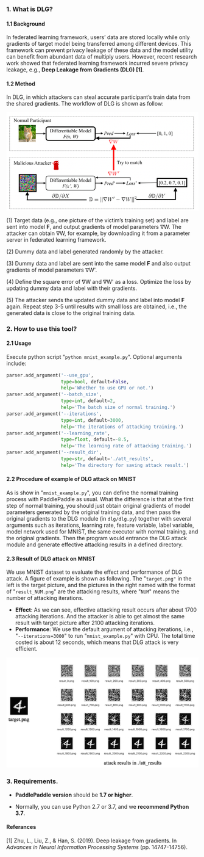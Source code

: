 ### 1. What is DLG?

#### 1.1 Background

In federated learning framework, users’ data are stored locally while only gradients of target model being transferred among different devices. This framework can prevent privacy leakage of these data and the model utility can benefit from abundant data of multiply users. However, recent research work showed that federated learning framework incurred severe privacy leakage, e.g., **Deep Leakage from Gradients (DLG) [1]**.

#### 1.2 Method

In DLG, in which attackers can steal accurate participant’s train data from the shared gradients. The workflow of DLG is shown as follow:

![workflow](./images/dlg.png)

(1)  Target data (e.g., one picture of the victim’s training set) and label are sent into model **F**, and output gradients of model parameters &nabla;W. The attacker can obtain &nabla;W, for example, by downloading it from a parameter server in federated learning framework.

(2)  Dummy data and label generated randomly by the attacker.

(3)  Dummy data and label are sent into the same model **F** and also output gradients of model parameters &nabla;W'.

(4)  Define the square error of &nabla;W and &nabla;W' as a loss. Optimize the loss by updating dummy data and label with their gradients.

(5)  The attacker sends the updated dummy data and label into model **F** again. Repeat step 3-5 until results with small loss are obtained, i.e., the generated data is close to the original training data.



### 2. How to use this tool?

#### 2.1 Usage

Execute python script "`python mnist_example.py`". Optional arguments include:

```python
parser.add_argument('--use_gpu',
                    type=bool, default=False,
                    help='Whether to use GPU or not.')
parser.add_argument('--batch_size',
                    type=int, default=2,
                    help='The batch size of normal training.')
parser.add_argument('--iterations',
                    type=int, default=3000,
                    help='The iterations of attacking training.')
parser.add_argument('--learning_rate',
                    type=float, default=-8.5,
                    help='The learning rate of attacking training.')
parser.add_argument('--result_dir',
                    type=str, default='./att_results',
                    help='The directory for saving attack result.')
```

#### 2.2 Procedure of example of DLG attack on MNIST

As is show in "`mnist_example.py`", you can define the normal training process with PaddlePaddle as usual. What the difference is that at the first step of normal training, you should just obtain original gradients of model parameters generated by the original training data, and then pass the original gradients to the DLG module (in `dlg/dlg.py`) together with several arguments such as iterations, learning rate, feature variable, label variable, model network used for MNIST, the same executor with normal training, and the original gradients. Then the program would entrance the DLG attack module and generate effective attacking results in a defined directory.

#### 2.3 Result of DLG attack on MNIST

We use MNIST dataset to evaluate the effect and performance of DLG attack. A  figure of example is shown as following. The "`target.png"` in the left is the target picture, and the pictures in the right named with the format of "`result_NUM.png`" are the attacking results, where "`NUM`" means the number of attacking iterations. 

* **Effect**: As we can see, effective attacking result occurs after about 1700 attacking iterations. And the attacker is able to get almost the same result with target picture after 2100 attacking iterations.
* **Performance**: We use the default argument of attacking iterations, i.e., "`--iterations=3000`" to run "`mnist_example.py`" with CPU. The total time costed is about 12 seconds, which means that DLG attack is very efficient.

![result_example](./images/result_example.png)



### 3. Requirements.

* **PaddlePaddle version** should be **1.7 or higher**.

* Normally, you can use Python 2.7 or 3.7, and we **recommend Python 3.7**.





#### Referances

[1] Zhu, L., Liu, Z., & Han, S. (2019). Deep leakage from gradients. In *Advances in Neural Information Processing Systems* (pp. 14747-14756).